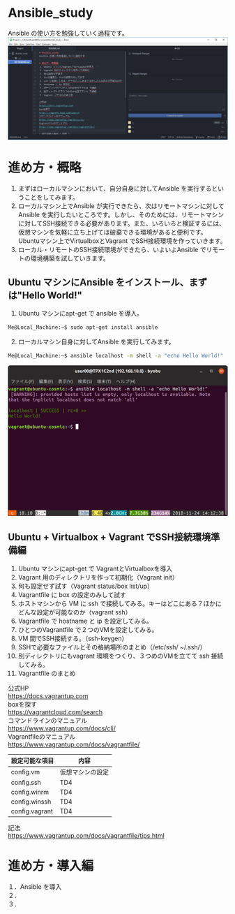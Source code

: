 # Ansible_study
Ansible の使い方を勉強していく過程です。  
<img src="images/atom.jpg" alt="image">

# 進め方・概略
1. まずはローカルマシンにおいて、自分自身に対してAnsible を実行するということをしてみます。  
2. ローカルマシン上でAnsible が実行できたら、次はリモートマシンに対してAnsible を実行したいところです。しかし、そのためには、リモートマシンに対してSSH接続できる必要があります。また、いろいろと検証するには、仮想マシンを気軽に立ち上げては破棄できる環境があると便利です。Ubuntuマシン上でVirtualboxとVagrant でSSH接続環境を作っていきます。  
3. ローカル・リモートのSSH接続環境ができたら、いよいよAnsible でリモートの環境構築を試していきます。  

## Ubuntu マシンにAnsible をインストール、まずは"Hello World!"
1. Ubuntu マシンにapt-get で ansible を導入。  
```sh
Me@Local_Machine:~$ sudo apt-get install ansible  
```
2. ローカルマシン自身に対してAnsible を実行してみます。  
```sh
Me@Local_Machine:~$ ansible localhost -m shell -a "echo Hello World!"  
```
<img src="images/LocalAnsible.png" alt="image">  

## Ubuntu + Virtualbox + Vagrant でSSH接続環境準備編
1. Ubuntu マシンにapt-get で VagrantとVirtualboxを導入  
2. Vagrant 用のディレクトリを作って初期化（Vagrant init）  
3. 何も設定せず試す（Vagrant status/box list/up）  
4. Vagrantfile に box の設定のみして試す  
5. ホストマシンから VM に ssh で接続してみる。キーはどこにある？ほかにどんな設定が可能なのか（vagrant ssh）  
6. Vagrantfile で hostname と ip を設定してみる。  
7. ひとつのVagrantfile で２つのVMを設定してみる。  
8. VM 間でSSH接続する。（ssh-keygen）  
9. SSHで必要なファイルとその格納場所のまとめ（/etc/ssh/ ~/.ssh/）  
10. 別ディレクトリにもvagrant 環境をつくり、３つめのVMを立てて ssh 接続してみる。  
11. Vagrantfile のまとめ  

公式HP  
https://docs.vagrantup.com  
boxを探す  
https://vagrantcloud.com/search  
コマンドラインのマニュアル  
https://www.vagrantup.com/docs/cli/  
Vagrantfileのマニュアル  
https://www.vagrantup.com/docs/vagrantfile/  

 設定可能な項目 | 内容
----|----
 config.vm | 仮想マシンの設定
 config.ssh | TD4
 config.winrm | TD4
 config.winssh | TD4
 config.vagrant | TD4

記法  
https://www.vagrantup.com/docs/vagrantfile/tips.html  

# 進め方・導入編

１．Ansible を導入  
２．  
３．  
